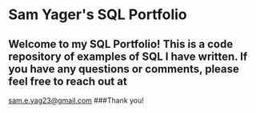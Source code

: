 # Sam Yager's SQL Portfolio
## Welcome to my SQL Portfolio! This is a code repository of examples of SQL I have written. If you have any questions or comments, please feel free to reach out at
sam.e.yag23@gmail.com
###Thank you!
